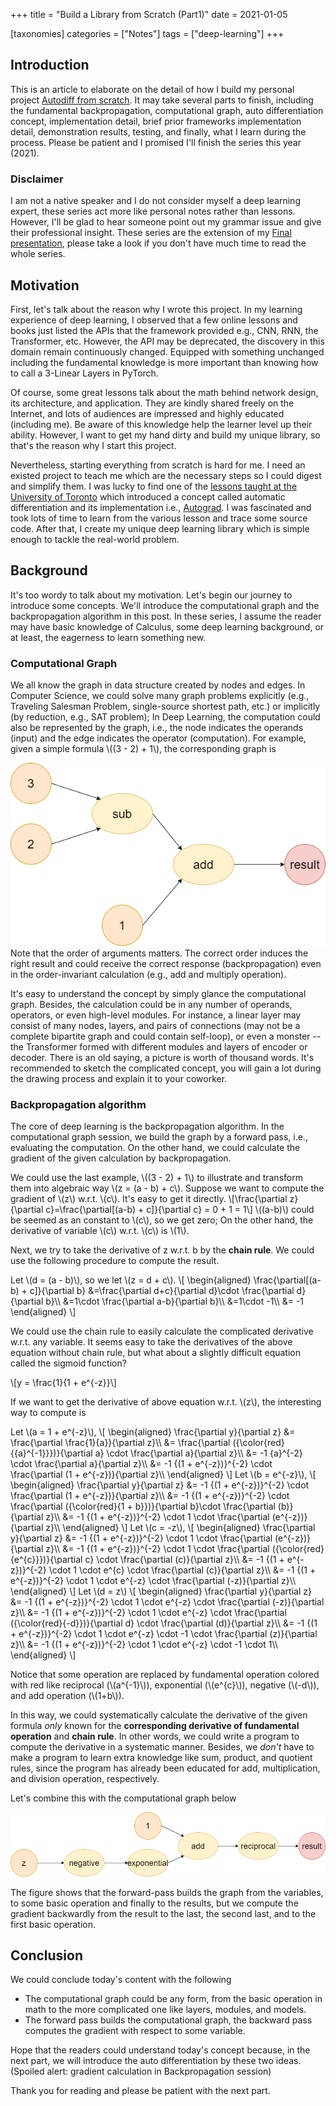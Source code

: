 +++
title = "Build a Library from Scratch (Part1)"
date = 2021-01-05

[taxonomies]
categories = ["Notes"]
tags = ["deep-learning"]
+++

## Introduction

This is an article to elaborate on the detail of how I build my personal project [Autodiff from scratch](https://github.com/titaneric/AutoDiff-from-scratch). It may take several parts to finish, including the fundamental backpropagation, computational graph, auto differentiation concept, implementation detail, brief prior frameworks implementation detail, demonstration results, testing, and finally, what I learn during the process. Please be patient and I promised I'll finish the series this year (2021).

### Disclaimer

I am not a native speaker and I do not consider myself a deep learning expert, these series act more like personal notes rather than lessons. However, I'll be glad to hear someone point out my grammar issue and give their professional insight. These series are the extension of my [Final presentation](https://github.com/titaneric/AutoDiff-from-scratch/blob/master/Final%20Presentation.ipynb), please take a look if you don't have much time to read the whole series.

## Motivation

First, let's talk about the reason why I wrote this project. In my learning experience of deep learning, I observed that a few online lessons and books just listed the APIs that the framework provided e.g., CNN, RNN, the Transformer, etc. However, the API may be deprecated, the discovery in this domain remain continuously changed. Equipped with something unchanged including the fundamental knowledge is more important than knowing how to call a 3-Linear Layers in PyTorch.

Of course, some great lessons talk about the math behind network design, its architecture, and application. They are kindly shared freely on the Internet, and lots of audiences are impressed and highly educated (including me).  Be aware of this knowledge help the learner level up their ability. However, I want to get my hand dirty and build my unique library, so that's the reason why I start this project.

Nevertheless, starting everything from scratch is hard for me. I need an existed project to teach me which are the necessary steps so I could digest and simplify them. I was lucky to find one of the [lessons taught at the University of Toronto](http://www.cs.toronto.edu/~rgrosse/courses/csc321_2018/slides/lec10.pdf) which introduced a concept called automatic differentiation and its implementation i.e., [Autograd](https://github.com/HIPS/autograd). I was fascinated and took lots of time to learn from the various lesson and trace some source code. After that, I create my unique deep learning library which is simple enough to tackle the real-world problem.

## Background

It's too wordy to talk about my motivation. Let's begin our journey to introduce some concepts. We'll introduce the computational graph and the backpropagation algorithm in this post. In these series, I assume the reader may have basic knowledge of Calculus, some deep learning background, or at least, the eagerness to learn something new.

### Computational Graph

<p>
We all know the graph in data structure created by nodes and edges. In Computer Science, we could solve many graph problems explicitly (e.g., Traveling Salesman Problem, single-source shortest path, etc.) or implicitly (by reduction, e.g., SAT problem); In Deep Learning, the computation could also be represented by the graph, i.e., the node indicates the operands (input) and the edge indicates the operator (computation). For example, given a simple formula \((3 - 2) + 1\), the corresponding graph is
</p>

![ ](/images/posts/autodiff-from-scratch-p1/autodiff-series-comp-graph.png)
Note that the order of arguments matters. The correct order induces the right result and could receive the correct response (backpropagation) even in the order-invariant calculation (e.g., add and multiply operation).

It's easy to understand the concept by simply glance the computational graph. Besides, the calculation could be in any number of operands, operators, or even high-level modules. For instance, a linear layer may consist of many nodes, layers, and pairs of connections (may not be a complete bipartite graph and could contain self-loop), or even a monster -- the Transformer formed with different modules and layers of encoder or decoder. There is an old saying, a picture is worth of thousand words. It's recommended to sketch the complicated concept, you will gain a lot during the drawing process and explain it to your coworker.

### Backpropagation algorithm

The core of deep learning is the backpropagation algorithm. In the computational graph session, we build the graph by a forward pass, i.e., evaluating the computation. On the other hand, we could calculate the gradient of the given calculation by backpropagation.

<p>
We could use the last example, \((3 - 2) + 1\) to illustrate and transform them into algebraic way \(z = (a - b) + c\). Suppose we want to compute the gradient of \(z\) w.r.t. \(c\). It's easy to get it directly.
\[\frac{\partial z}{\partial c}=\frac{\partial[(a-b) + c]}{\partial c} = 0 + 1 = 1\]
\((a-b)\) could be seemed as an constant to \(c\), so we get zero;
On the other hand, the derivative of variable \(c\) w.r.t. \(c\) is \(1\).
</p>

Next, we try to take the derivative of z w.r.t. b by the **chain rule**. We could use the following procedure to compute the result.
<p>
Let \(d = (a - b)\), so we let \(z = d + c\).
\[
\begin{aligned}
    \frac{\partial[(a-b) + c]}{\partial b}
    &=\frac{\partial d+c}{\partial d}\cdot \frac{\partial d}{\partial b}\\
    &=1\cdot \frac{\partial a-b}{\partial b}\\
    &=1\cdot -1\\
    &= -1
\end{aligned}
\]
</p>

We could use the chain rule to easily calculate the complicated derivative w.r.t. any variable. It seems easy to take the derivatives of the above equation without chain rule, but what about a slightly difficult equation called the sigmoid function?
<p>
\[y = \frac{1}{1 + e^{-z}}\]
</p>

<p>
If we want to get the derivative of above equation w.r.t. \(z\), the interesting way to compute is
</p>
<p>
Let \(a = 1 + e^{-z}\),
\[
\begin{aligned}
 \frac{\partial y}{\partial z} &= \frac{\partial \frac{1}{a}}{\partial z}\\
 &= \frac{\partial ({\color{red}{{a}^{-1}}})}{\partial a} \cdot \frac{\partial a}{\partial z}\\
 &= -1 {a}^{-2} \cdot \frac{\partial a}{\partial z}\\
 &= -1 {(1 + e^{-z})}^{-2} \cdot \frac{\partial (1 + e^{-z})}{\partial z}\\
\end{aligned}
 \]
 Let \(b = e^{-z}\),
 \[
\begin{aligned}
 \frac{\partial y}{\partial z} &= -1 {(1 + e^{-z})}^{-2} \cdot \frac{\partial (1 + e^{-z})}{\partial z}\\
 &= -1 {(1 + e^{-z})}^{-2} \cdot \frac{\partial ({\color{red}{1 + b}})}{\partial b}\cdot \frac{\partial (b)}{\partial z}\\
 &= -1 {(1 + e^{-z})}^{-2} \cdot 1 \cdot \frac{\partial (e^{-z})}{\partial z}\\
\end{aligned}
 \]
 Let \(c = -z\),
 \[
\begin{aligned}
\frac{\partial y}{\partial z} &= -1 {(1 + e^{-z})}^{-2} \cdot 1 \cdot \frac{\partial (e^{-z})}{\partial z}\\
&= -1 {(1 + e^{-z})}^{-2} \cdot 1 \cdot \frac{\partial ({\color{red}{e^{c}}})}{\partial c} \cdot \frac{\partial (c)}{\partial z}\\
&= -1 {(1 + e^{-z})}^{-2} \cdot 1 \cdot e^{c} \cdot \frac{\partial (c)}{\partial z}\\
&= -1 {(1 + e^{-z})}^{-2} \cdot 1 \cdot e^{-z} \cdot \frac{\partial (-z)}{\partial z}\\
\end{aligned}
\]
Let \(d = z\)
\[
\begin{aligned}
 \frac{\partial y}{\partial z} &= -1 {(1 + e^{-z})}^{-2} \cdot 1 \cdot e^{-z} \cdot \frac{\partial (-z)}{\partial z}\\
 &= -1 {(1 + e^{-z})}^{-2} \cdot 1 \cdot e^{-z} \cdot \frac{\partial ({\color{red}{-d}})}{\partial d} \cdot \frac{\partial (d)}{\partial z}\\
 &= -1 {(1 + e^{-z})}^{-2} \cdot 1 \cdot e^{-z} \cdot -1 \cdot \frac{\partial (z)}{\partial z}\\
 &= -1 {(1 + e^{-z})}^{-2} \cdot 1 \cdot e^{-z} \cdot -1 \cdot 1\\
\end{aligned}
\]
</p>

<p>
Notice that some operation are replaced by fundamental operation colored with red like reciprocal (\(a^{-1}\)), exponential (\(e^{c}\)), negative (\(-d\)), and add operation (\(1+b\)).
</p>

In this way, we could systematically calculate the derivative of the given formula *only* known for the **corresponding derivative of fundamental operation** and **chain rule**. In other words, we could write a program to compute the derivative in a systematic manner.
Besides, we *don't* have to make a program to learn extra knowledge like sum, product, and quotient rules, since the program has already been educated for add, multiplication, and division operation, respectively.

Let's combine this with the computational graph below

![ ](/images/posts/autodiff-from-scratch-p1/autodiff-series-sigmoid-comp-graph.png)

The figure shows that the forward-pass builds the graph from the variables, to some basic operation and finally to the results, but we compute the gradient backwardly from the result to the last, the second last, and to the first basic operation.

## Conclusion

We could conclude today's content with the following

- The computational graph could be any form, from the basic operation in math to the more complicated one like layers, modules, and models.
- The forward pass builds the computational graph, the backward pass computes the gradient with respect to some variable.

Hope that the readers could understand today's concept because, in the next part, we will introduce the auto differentiation by these two ideas. (Spoiled alert: gradient calculation in Backpropagation session)

Thank you for reading and please be patient with the next part.
